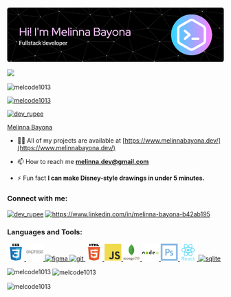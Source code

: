 ![Header](./github-header-image.png)


![](https://www.codewars.com/users/MelCode1013/badges/large)

<p align="left"> <img src="https://komarev.com/ghpvc/?username=melcode1013&label=Profile%20views&color=0e75b6&style=flat" alt="melcode1013" /> </p>

<p align="left"> <a href="https://github.com/ryo-ma/github-profile-trophy"><img src="https://github-profile-trophy.vercel.app/?username=melcode1013" alt="melcode1013" /></a> </p>

<p align="left"> <a href="https://twitter.com/dev_rupee" target="blank"><img src="https://img.shields.io/twitter/follow/dev_rupee?logo=twitter&style=for-the-badge" alt="dev_rupee" /></a> </p>

<div class="badge-base LI-profile-badge" data-locale="en_US" data-size="medium" data-theme="dark" data-type="VERTICAL" data-vanity="melinna-bayona" data-version="v1"><a class="badge-base__link LI-simple-link" href="https://www.linkedin.com/in/melinna-bayona?trk=profile-badge">Melinna Bayona</a></div>

- 👨‍💻 All of my projects are available at [https://www.melinnabayona.dev/](https://www.melinnabayona.dev/)

- 📫 How to reach me **melinna.dev@gmail.com**

- ⚡ Fun fact **I can make Disney-style drawings in under 5 minutes.**

<h3 align="left">Connect with me:</h3>
<p align="left">
<a href="https://twitter.com/dev_rupee" target="blank"><img align="center" src="https://raw.githubusercontent.com/rahuldkjain/github-profile-readme-generator/master/src/images/icons/Social/twitter.svg" alt="dev_rupee" height="30" width="40" /></a>
<a href="https://linkedin.com/in/https://www.linkedin.com/in/melinna-bayona-b42ab195" target="blank"><img align="center" src="https://raw.githubusercontent.com/rahuldkjain/github-profile-readme-generator/master/src/images/icons/Social/linked-in-alt.svg" alt="https://www.linkedin.com/in/melinna-bayona-b42ab195" height="30" width="40" /></a>
</p>

<h3 align="left">Languages and Tools:</h3>
<p align="left"> <a href="https://www.w3schools.com/css/" target="_blank" rel="noreferrer"> <img src="https://raw.githubusercontent.com/devicons/devicon/master/icons/css3/css3-original-wordmark.svg" alt="css3" width="40" height="40"/> </a> <a href="https://expressjs.com" target="_blank" rel="noreferrer"> <img src="https://raw.githubusercontent.com/devicons/devicon/master/icons/express/express-original-wordmark.svg" alt="express" width="40" height="40"/> </a> <a href="https://www.figma.com/" target="_blank" rel="noreferrer"> <img src="https://www.vectorlogo.zone/logos/figma/figma-icon.svg" alt="figma" width="40" height="40"/> </a> <a href="https://git-scm.com/" target="_blank" rel="noreferrer"> <img src="https://www.vectorlogo.zone/logos/git-scm/git-scm-icon.svg" alt="git" width="40" height="40"/> </a> <a href="https://www.w3.org/html/" target="_blank" rel="noreferrer"> <img src="https://raw.githubusercontent.com/devicons/devicon/master/icons/html5/html5-original-wordmark.svg" alt="html5" width="40" height="40"/> </a> <a href="https://developer.mozilla.org/en-US/docs/Web/JavaScript" target="_blank" rel="noreferrer"> <img src="https://raw.githubusercontent.com/devicons/devicon/master/icons/javascript/javascript-original.svg" alt="javascript" width="40" height="40"/> </a> <a href="https://www.mongodb.com/" target="_blank" rel="noreferrer"> <img src="https://raw.githubusercontent.com/devicons/devicon/master/icons/mongodb/mongodb-original-wordmark.svg" alt="mongodb" width="40" height="40"/> </a> <a href="https://nodejs.org" target="_blank" rel="noreferrer"> <img src="https://raw.githubusercontent.com/devicons/devicon/master/icons/nodejs/nodejs-original-wordmark.svg" alt="nodejs" width="40" height="40"/> </a> <a href="https://www.photoshop.com/en" target="_blank" rel="noreferrer"> <img src="https://raw.githubusercontent.com/devicons/devicon/master/icons/photoshop/photoshop-line.svg" alt="photoshop" width="40" height="40"/> </a> <a href="https://reactjs.org/" target="_blank" rel="noreferrer"> <img src="https://raw.githubusercontent.com/devicons/devicon/master/icons/react/react-original-wordmark.svg" alt="react" width="40" height="40"/> </a> <a href="https://www.sqlite.org/" target="_blank" rel="noreferrer"> <img src="https://www.vectorlogo.zone/logos/sqlite/sqlite-icon.svg" alt="sqlite" width="40" height="40"/> </a> </p>

<p><img align="left" src="https://github-readme-stats.vercel.app/api/top-langs?username=melcode1013&show_icons=true&locale=en&layout=compact" alt="melcode1013" /></p>

<p>&nbsp;<img align="center" src="https://github-readme-stats.vercel.app/api?username=melcode1013&show_icons=true&locale=en" alt="melcode1013" /></p>

<p><img align="center" src="https://github-readme-streak-stats.herokuapp.com/?user=melcode1013&" alt="melcode1013" /></p>

<!--
**MelCode1013/MelCode1013** is a ✨ _special_ ✨ repository because its `README.md` (this file) appears on your GitHub profile.

Here are some ideas to get you started:

- 🔭 I’m currently working on ...
- 🌱 I’m currently learning ...
- 👯 I’m looking to collaborate on ...
- 🤔 I’m looking for help with ...
- 💬 Ask me about ...
- 📫 How to reach me: ...
- 😄 Pronouns: ...
- ⚡ Fun fact: ...
-->
